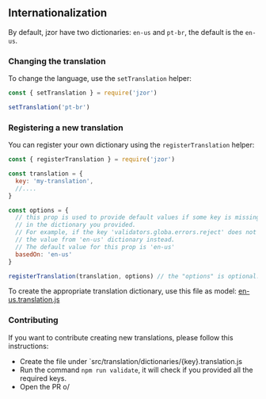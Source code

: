 ## Internationalization

By default, jzor have two dictionaries: `en-us` and `pt-br`, the default is the `en-us`.


### Changing the translation

To change the language, use the `setTranslation` helper:

```js
const { setTranslation } = require('jzor')

setTranslation('pt-br')
```

### Registering a new translation

You can register your own dictionary using the `registerTranslation` helper:

```js
const { registerTranslation } = require('jzor')

const translation = {
  key: 'my-translation',
  //....
}

const options = {
  // this prop is used to provide default values if some key is missing
  // in the dictionary you provided.
  // For example, if the key 'validators.globa.errors.reject' does not exist in your dictionary, it will use
  // the value from 'en-us' dictionary instead.
  // The default value for this prop is 'en-us'
  basedOn: 'en-us'
}

registerTranslation(translation, options) // the "options" is optional.
```

To create the appropriate translation dictionary, use this file as model: [en-us.translation.js](https://github.com/benhurott/jzor/blob/master/src/translation/dictionaries/en-us.translation.js)

### Contributing

If you want to contribute creating new translations, please follow this instructions:

- Create the file under `src/translation/dictionaries/{key}.translation.js
- Run the command `npm run validate`, it will check if you provided all the required keys.
- Open the PR o/